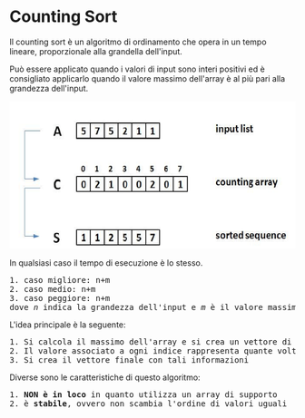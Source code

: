 # Counting Sort

Il counting sort è un algoritmo di ordinamento che opera in un tempo lineare, proporzionale alla grandella dell'input.

Può essere applicato quando i valori di input sono interi positivi ed è consigliato applicarlo quando il valore massimo dell'array è al più pari alla grandezza dell'input.

![Counting Sort](https://github.com/mariocuomo/Algoritmi-e-strutture-di-dati/blob/master/ordinamenti/counting%20sort/counting%20sort.png)

In qualsiasi caso il tempo di esecuzione è lo stesso.
<pre>
1. caso migliore: n+m
2. caso medio: n+m
3. caso peggiore: n+m
dove <i>n</i> indica la grandezza dell'input e <i>m</i> è il valore massimo della sequenza
</pre>

L'idea principale è la seguente:
<pre>
1. Si calcola il massimo dell'array e si crea un vettore di quella dimensione
2. Il valore associato a ogni indice rappresenta quante volte tale indice compare all'interno dell'array di partenza
3. Si crea il vettore finale con tali informazioni
</pre>

Diverse sono le caratteristiche di questo algoritmo:
<pre>
1. <b>NON è in loco</b> in quanto utilizza un array di supporto
2. è <b>stabile</b>, ovvero non scambia l'ordine di valori uguali
</pre>



